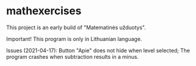 # mathexercises
This project is an early build of "Matematinės užduotys".

Important! 
This program is only in Lithuanian language.

Issues (2021-04-17):
Button "Apie" does not hide when level selected;
The program crashes when subtraction results in a minus.
